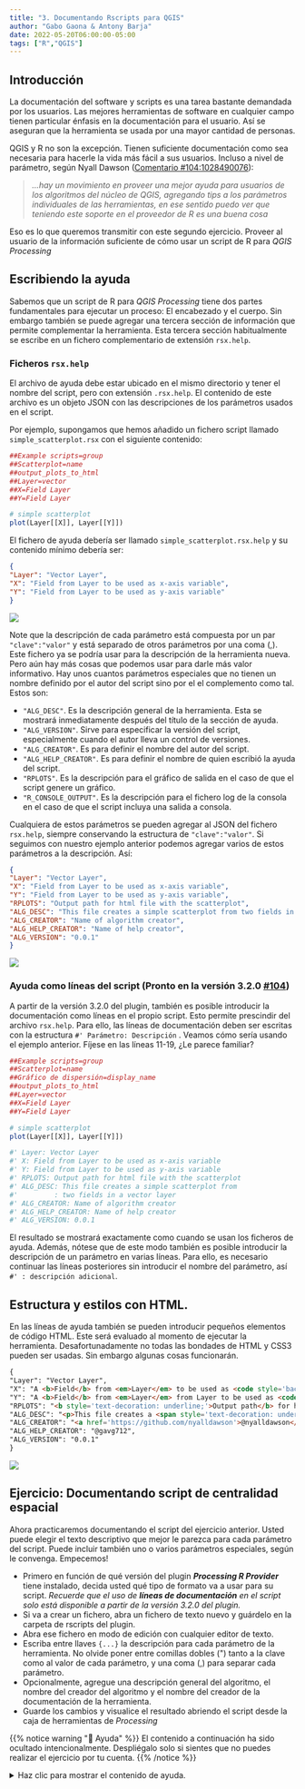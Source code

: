 ```yaml
---
title: "3. Documentando Rscripts para QGIS"
author: "Gabo Gaona & Antony Barja"
date: 2022-05-20T06:00:00-05:00
tags: ["R","QGIS"]
---
```


## Introducción

La documentación del software y scripts  es una tarea bastante demandada por los usuarios. Las mejores herramientas de software en cualquier campo tienen particular énfasis en la documentación para el usuario. Así se aseguran que la herramienta se usada por una mayor cantidad de personas.

QGIS y R no son la excepción. Tienen suficiente documentación como sea necesaria para hacerle la vida más fácil a sus usuarios. Incluso a nivel de parámetro, según Nyall Dawson ([Comentario #104:1028490076](https://github.com/north-road/qgis-processing-r/pull/104#issuecomment-1028490076)):

> *...hay un movimiento en proveer una mejor ayuda para usuarios de los algoritmos del núcleo de QGIS, agregando tips a los parámetros individuales de las herramientas, en ese sentido  puedo ver que teniendo este soporte en el proveedor de R es una buena cosa*

Eso es lo que queremos transmitir con este segundo ejercicio. Proveer al usuario de la información suficiente de cómo usar un script de R para *QGIS Processing*

## Escribiendo la ayuda

Sabemos que un script de R para *QGIS Processing* tiene dos partes fundamentales para ejecutar un proceso: El encabezado y el cuerpo. Sin embargo también se puede agregar una tercera sección de información que permite complementar la herramienta. Esta tercera sección habitualmente se escribe en un fichero complementario de extensión `rsx.help`.

### Ficheros `rsx.help`

El archivo de ayuda debe estar ubicado en el mismo directorio y tener el nombre del script, pero con extensión `.rsx.help`. El contenido de este archivo es un objeto JSON con las descripciones de los parámetros usados en el script. 

Por ejemplo, supongamos que hemos añadido un fichero script llamado `simple_scatterplot.rsx` con el siguiente contenido:

```r
##Example scripts=group
##Scatterplot=name
##output_plots_to_html
##Layer=vector
##X=Field Layer
##Y=Field Layer

# simple scatterplot
plot(Layer[[X]], Layer[[Y]])
```

El fichero de ayuda debería ser llamado `simple_scatterplot.rsx.help` y su contenido mínimo debería ser:

```json
{
"Layer": "Vector Layer",
"X": "Field from Layer to be used as x-axis variable",
"Y": "Field from Layer to be used as y-axis variable"
}
```

![](help-section-1.png)

Note que la descripción de cada parámetro está compuesta por un par `"clave":"valor"` y está separado de otros parámetros por una coma (,). Este fichero ya se podría usar para la descripción de la herramienta nueva. Pero aún hay más cosas que podemos usar para darle más valor informativo. Hay unos cuantos parámetros especiales que no tienen un nombre definido por el autor del script sino por el el complemento como tal. Estos son:

- `"ALG_DESC"`. Es la descripción general de la herramienta. Esta se mostrará inmediatamente después del título de la sección de ayuda.
- `"ALG_VERSION"`. Sirve para especificar la versión del script, especialmente cuando el autor lleva un control de versiones.
- `"ALG_CREATOR"`. Es para definir el nombre del autor del script.
- `"ALG_HELP_CREATOR"`. Es para definir el nombre de quien escribió la ayuda del script.
- `"RPLOTS"`. Es la descripción para el gráfico de salida en el caso de que el script genere un gráfico.
- `"R_CONSOLE_OUTPUT"`. Es la descripción para el fichero log de la consola en el caso de que el script incluya una salida a consola.

Cualquiera de estos parámetros se pueden agregar al JSON del fichero `rsx.help`, siempre conservando la estructura de `"clave":"valor"`. Si seguimos con nuestro ejemplo anterior podemos agregar varios de estos parámetros a la descripción. Así:

```json
{
"Layer": "Vector Layer",
"X": "Field from Layer to be used as x-axis variable",
"Y": "Field from Layer to be used as y-axis variable",
"RPLOTS": "Output path for html file with the scatterplot",
"ALG_DESC": "This file creates a simple scatterplot from two fields in a vector layer",
"ALG_CREATOR": "Name of algorithm creator",
"ALG_HELP_CREATOR": "Name of help creator",
"ALG_VERSION": "0.0.1"
}
```

![](help-section-2.png)

### Ayuda como líneas del script (Pronto en la versión 3.2.0 [#104](https://github.com/north-road/qgis-processing-r/pull/104))

A partir de la versión 3.2.0 del plugin, también es posible introducir la documentación como líneas en el propio script. Esto permite prescindir del archivo `rsx.help`. Para ello, las líneas de documentación deben ser escritas con la estructura `#' Parámetro: Descripción` . Veamos cómo sería usando el ejemplo anterior. Fíjese en las líneas 11-19, ¿Le parece familiar?


```r
##Example scripts=group
##Scatterplot=name
##Gráfico de dispersión=display_name
##output_plots_to_html
##Layer=vector
##X=Field Layer
##Y=Field Layer

# simple scatterplot
plot(Layer[[X]], Layer[[Y]])

#' Layer: Vector Layer
#' X: Field from Layer to be used as x-axis variable
#' Y: Field from Layer to be used as y-axis variable
#' RPLOTS: Output path for html file with the scatterplot
#' ALG_DESC: This file creates a simple scatterplot from 
#'         : two fields in a vector layer
#' ALG_CREATOR: Name of algorithm creator
#' ALG_HELP_CREATOR: Name of help creator
#' ALG_VERSION: 0.0.1
```

El resultado se mostrará exactamente como cuando se usan los ficheros de ayuda. Además, nótese que de este modo también es posible introducir la descripción de un parámetro en varias líneas. Para ello, es necesario continuar las líneas posteriores sin introducir el nombre del parámetro, así `#' : descripción adicional`.

## Estructura y estilos con HTML.

En las líneas de ayuda también se pueden introducir pequeños elementos de código HTML. Este será evaluado al momento de ejecutar la herramienta. Desafortunadamente no todas las bondades de HTML y CSS3 pueden ser usadas. Sin embargo algunas cosas funcionarán.

```html
{
"Layer": "Vector Layer",
"X": "A <b>Field</b> from <em>Layer</em> to be used as <code style='background-color: yellow;'>x-axis</code> variable",
"Y": "A <b>Field</b> from <em>Layer</em> from Layer to be used as <code style='background-color: yellow;'>y-axis</code> variable",
"RPLOTS": "<b style='text-decoration: underline;'>Output path</b> for html file with the scatterplot",
"ALG_DESC": "<p>This file creates a <span style='text-decoration: underline;'>simple scatterplot</span> from two fields in a vector layer</p><p>Github repository: <a href='https://github.com/gavg712/taller-r-scripts-for-qgis'>Taller UseR!2022 repo</a>",
"ALG_CREATOR": "<a href='https://github.com/nyalldawson'>@nyalldawson</a>",
"ALG_HELP_CREATOR": "@gavg712",
"ALG_VERSION": "0.0.1"
}
```

![](help-section-3.png)

## Ejercicio: Documentando script de centralidad espacial

Ahora practicaremos documentando el script del ejercicio anterior. Usted puede elegir el texto descriptivo que mejor le parezca para cada parámetro del script. Puede incluir también uno o varios parámetros especiales, según le convenga. Empecemos!

- Primero en función de qué versión del plugin **_Processing R Provider_** tiene instalado, decida usted qué tipo de formato va a usar para su script. _Recuerde que el uso de **líneas de documentación** en el script solo está disponible a partir de la versión 3.2.0 del plugin._
- Si va a crear un fichero, abra un fichero de texto nuevo y guárdelo en la carpeta de rscripts del plugin.
- Abra ese fichero en modo de edición con cualquier editor de texto.
- Escriba entre llaves `{...}` la descripción para cada parámetro de la herramienta. No olvide poner entre comillas dobles (") tanto a la clave como al valor de cada parámetro, y una coma (,) para separar cada parámetro.
- Opcionalmente, agregue una descripción general del algoritmo, el nombre del creador del algoritmo y el nombre del creador de la documentación de la herramienta.
- Guarde los cambios y visualice el resultado abriendo el script desde la caja de herramientas de _Processing_

{{% notice warning "🤞 Ayuda" %}}
El contenido a continuación ha sido ocultado intencionalmente. Despliégalo solo si sientes que no puedes realizar el ejercicio por tu cuenta.
{{% /notice %}}

<details style="margin-bottom:10px;">
<summary>
Haz clic para mostrar el contenido de ayuda.
</summary>

- Opción 1. Guardar un fichero `rsx.help` en la misma ubicación de los rscripts de processing, con el contenido:

    ```json
    {
    "Capa": "Capa vector de puntos de los cuales obtendrá el punto central", 
    "Centro_espacial": "Selección. Elija el tipo de <em>centro espacial</em> que desee obtener.", 
    "Campo_de_pesos": "Optional. Un campo numérico de la <code>Capa</code> que va a servir como variable de ponderación.",
    "Punto_central": "Ruta y nombre de la capa de salida",
    "ALG_DESC": "Esta herramienta permite derivar el punto central de una capa de puntos.",
    "ALG_CREATOR": "<Nombre del creador>",
    "ALG_HELP_CREATOR": "<Nombre del creador de la ayuda>",
    "ALG_VERSION": "0.0.1"
    }
    ```

- Opción 2. Escribir la documentación en el mismo script (solo a partir de la versión 3.2.0 del plugin).

    ``` html
    #' Capa: Capa vector de puntos de los cuales obtendrá el punto central
    #' Centro_espacial: Selección. Elija el tipo de <em>centro espacial</em> que desee obtener.
    #' Campo_de_pesos: Opcional. Un campo numérico de la <code>Capa</code> 
    #'               : que va a servir como variable de ponderación.
    #' Punto_central: Ruta y nombre de la capa de salida.
    #' ALG_DESC: Esta herramienta permite derivar el <em>punto central</em> a 
    #'         : partir del conjunto de coordenadas en una capa de puntos.
    #' ALG_CREATOR: <Nombre del creador>
    #' ALG_HELP_CREATOR: <Nombre del creador de la ayuda>
    #' ALG_VERSION: 0.0.1
    
    <!-- RESTO DEL CUERPO -->
    
    ```

</details>

